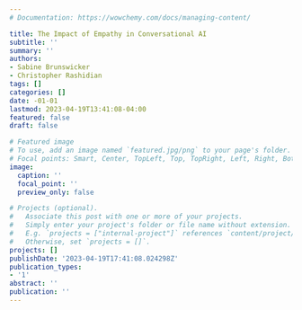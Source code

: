 ```yaml
---
# Documentation: https://wowchemy.com/docs/managing-content/

title: The Impact of Empathy in Conversational AI
subtitle: ''
summary: ''
authors:
- Sabine Brunswicker
- Christopher Rashidian
tags: []
categories: []
date: -01-01
lastmod: 2023-04-19T13:41:08-04:00
featured: false
draft: false

# Featured image
# To use, add an image named `featured.jpg/png` to your page's folder.
# Focal points: Smart, Center, TopLeft, Top, TopRight, Left, Right, BottomLeft, Bottom, BottomRight.
image:
  caption: ''
  focal_point: ''
  preview_only: false

# Projects (optional).
#   Associate this post with one or more of your projects.
#   Simply enter your project's folder or file name without extension.
#   E.g. `projects = ["internal-project"]` references `content/project/deep-learning/index.md`.
#   Otherwise, set `projects = []`.
projects: []
publishDate: '2023-04-19T17:41:08.024298Z'
publication_types:
- '1'
abstract: ''
publication: ''
---
```

